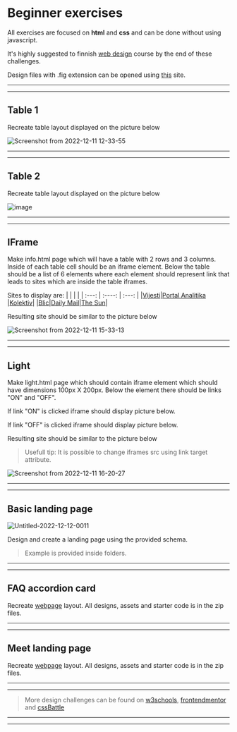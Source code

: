 # Beginner exercises

All exercises are focused on **html** and **css** and can be done without using javascript.

It's highly suggested to finnish [web design](https://www.freecodecamp.org/learn/2022/responsive-web-design/) course by the end of these challenges.

Design files with .fig extension can be opened using [this](https://www.figma.com/) site.

---
---
## Table 1

Recreate table layout displayed on the picture below

![Screenshot from 2022-12-11 12-33-55](https://user-images.githubusercontent.com/66704768/206912163-142b8be6-8b03-4069-8677-7c8133a88381.png)

---
---
## Table 2

Recreate table layout displayed on the picture below

![image](https://user-images.githubusercontent.com/66704768/206935663-4c7460cf-db68-41de-bc9f-9a57313f68e4.png)

---
---
## IFrame

Make info.html page which will have a table with 2 rows and 3 columns. Inside of each table cell should be an iframe element. Below the table should be a list of 6 elements where each element should represent link that leads to sites which are inside the table iframes.

Sites to display are:
| | | |
| :---: | :----: | :---: |
|[Vijesti](​https://www.vijesti.me)|[Portal Analitika](​https://portalanalitika.me/​) |[Kolektiv](​https://kolektiv.me/​)|
|[Blic](​https://www.blic.rs)|[Daily Mail](​https://www.dailymail.co.uk/home/index.html​)|[The Sun](​https://www.thesun.co.uk/)|

Resulting site should be similar to the picture below

![Screenshot from 2022-12-11 15-33-13](https://user-images.githubusercontent.com/66704768/206912184-fd808ddc-2732-4c26-bc21-fdc11a73c376.png)

---
---
## Light

Make light.html page which should contain iframe element which should have dimensions 100px X 200px. Below the element there should be links "ON" and "OFF".

If link "ON" is clicked iframe should display picture below.

If link "OFF" is clicked iframe should display picture below.

Resulting site should be similar to the picture below

> Usefull tip: It is possible to change iframes src using link target attribute.

![Screenshot from 2022-12-11 16-20-27](https://user-images.githubusercontent.com/66704768/206912241-be7c3247-3db1-45bb-94fc-5752bfbbd3c4.png)

---
---
## Basic landing page

![Untitled-2022-12-12-0011](https://user-images.githubusercontent.com/66704768/206935746-b7a0f64e-2a9b-4891-97f5-f155a28f3df8.png)

Design and create a landing page using the provided schema.

> Example is provided inside folders.

---
---
## FAQ accordion card

Recreate [webpage](https://faq-accordion-card-indol.vercel.app/) layout. All designs, assets and starter code is in the zip files.

---
---
## Meet landing page

Recreate [webpage](https://meet-landing-page-woad.vercel.app/) layout. All designs, assets and starter code is in the zip files.

---

---

> More design challenges can be found on [w3schools](https://www.w3schools.com/w3css/w3css_templates.asp), [frontendmentor](https://www.frontendmentor.io/) and [cssBattle](https://cssbattle.dev/)

---

---
